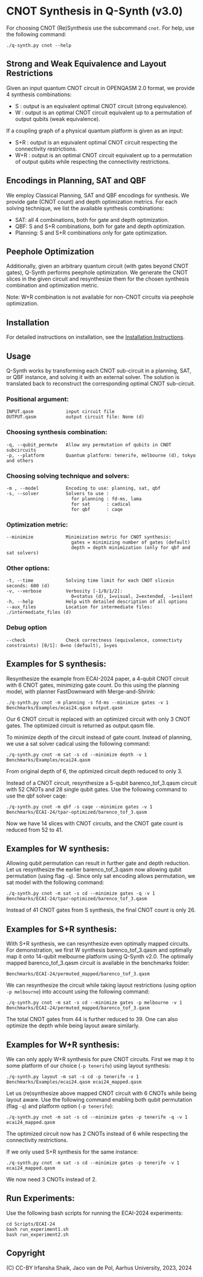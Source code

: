# CNOT Synthesis in Q-Synth (v3.0)

For choosing CNOT (Re)Synthesis use the subcommand `cnot`.
For help, use the following command:

    ./q-synth.py cnot --help

## Strong and Weak Equivalence and Layout Restrictions

Given an input quantum CNOT circuit in OPENQASM 2.0 format, we provide 4 synthesis combinations:
- S   : output is an equivalent optimal CNOT circuit (strong equivalence).
- W   : output is an optimal CNOT circuit equivalent up to a permutation of output qubits (weak equivalence).

If a coupling graph of a physical quantum platform is given as an input:
- S+R : output is an equivalent optimal CNOT circuit respecting the connectivity restrictions.
- W+R : output is an optimal CNOT circuit equivalent up to a permutation of output qubits while respecting the connectivity restrictions.

## Encodings in Planning, SAT and QBF

We employ Classical Planning, SAT and QBF encodings for synthesis.
We provide gate (CNOT count) and depth optimization metrics.
For each solving technique, we list the available synthesis combinations:
- SAT: all 4 combinations, both for gate and depth optimization.
- QBF: S and S+R combinations, both for gate and depth optimization.
- Planning: S and S+R combinations only for gate optimization.

## Peephole Optimization

Additionally, given an arbitrary quantum circuit (with gates beyond CNOT gates), Q-Synth performs peephole optimization.
We generate the CNOT slices in the given circuit and resynthesize them for the chosen synthesis combination and optimization metric.

Note: W+R combination is not available for non-CNOT circuits via peephole optimization.

## Installation

For detailed instructions on installation, see the [Installation Instructions](INSTALL.md).

## Usage

Q-Synth works by transforming each CNOT sub-circuit in a planning, SAT, or QBF instance, and solving it with an external solver.
The solution is translated back to reconstruct the corresponding optimal CNOT sub-circuit.

### Positional argument:

    INPUT.qasm            input circuit file
    OUTPUT.qasm           output circuit file: None (d)

### Choosing synthesis combination:

    -q, --qubit_permute   Allow any permutation of qubits in CNOT subcircuits
    -p, --platform        Quantum platform: tenerife, melbourne (d), tokyo and others

### Choosing solving technique and solvers:

    -m , --model          Encoding to use: planning, sat, qbf
    -s, --solver          Solvers to use :
                            for planning : fd-ms, lama
                            for sat      : cadical
                            for qbf      : caqe

### Optimization metric:

    --minimize            Minimization metric for CNOT synthesis:
                            gates = minimizing number of gates (default)
                            depth = depth minimization (only for qbf and sat solvers)

### Other options:
    -t, --time            Solving time limit for each CNOT slicein seconds: 600 (d)
    -v, --verbose         Verbosity [-1/0/1/2]: 
                            0=status (d), 1=visual, 2=extended, -1=silent
    -h, --help            Help with detailed description of all options
    --aux_files           Location for intermediate files: ./intermediate_files (d)


### Debug option

    --check               Check correctness (equivalence, connectivty constraints) [0/1]: 0=no (default), 1=yes

## Examples for S synthesis:

Resynthesize the example from ECAI-2024 paper, a 4-qubit CNOT circuit with 6 CNOT gates, minimizing gate count.
Do this using the planning model, with planner FastDownward with Merge-and-Shrink:

    ./q-synth.py cnot -m planning -s fd-ms --minimize gates -v 1 Benchmarks/Examples/ecai24.qasm output.qasm

Our 6 CNOT circuit is replaced with an optimized circuit with only 3 CNOT gates. The optimized circuit is returned as output.qasm file.

To minimize depth of the circuit instead of gate count.
Instead of planning, we use a sat solver cadical using the following command:

    ./q-synth.py cnot -m sat -s cd --minimize depth -v 1 Benchmarks/Examples/ecai24.qasm

From original depth of 6, the optimized circuit depth reduced to only 3.

Instead of a CNOT circuit, resynthesize a 5-qubit barenco_tof_3.qasm circuit with 52 CNOTs and 28 single qubit gates.
Use the following command to use the qbf solver caqe:

    ./q-synth.py cnot -m qbf -s caqe --minimize gates -v 1 Benchmarks/ECAI-24/tpar-optimized/barenco_tof_3.qasm

Now we have 14 slices with CNOT circuits, and the CNOT gate count is reduced from 52 to 41.

## Examples for W synthesis:

Allowing qubit permutation can result in further gate and depth reduction.
Let us resynthesize the earlier barenco_tof_3.qasm now allowing qubit permutation (using flag `-q`).
Since only sat encoding allows permutation, we sat model with the following command:

    ./q-synth.py cnot -m sat -s cd --minimize gates -q -v 1 Benchmarks/ECAI-24/tpar-optimized/barenco_tof_3.qasm

Instead of 41 CNOT gates from S synthesis, the final CNOT count is only 26.

## Examples for S+R synthesis:

With S+R synthesis, we can resynthesize even optimally mapped circuits.
For demonstration, we first W synthesis barenco_tof_3.qasm and optimally map it onto 14-qubit melbourne platform using Q-Synth v2.0.
The optimally mapped barenco_tof_3.qasm circuit is available in the benchmarks folder:

    Benchmarks/ECAI-24/permuted_mapped/barenco_tof_3.qasm

We can resynthesize the circuit while taking layout restrictions (using option `-p melbourne`) into account using the following command:

    ./q-synth.py cnot -m sat -s cd --minimize gates -p melbourne -v 1 Benchmarks/ECAI-24/permuted_mapped/barenco_tof_3.qasm

The total CNOT gates from 44 is further reduced to 39.
One can also optimize the depth while being layout aware similarly.

## Examples for W+R synthesis:

We can only apply W+R synthesis for pure CNOT circuits.
First we map it to some platform of our choice (`-p tenerife`) using layout synthesis:

    ./q-synth.py layout -m sat -s cd -p tenerife -v 1 Benchmarks/Examples/ecai24.qasm ecai24_mapped.qasm

Let us (re)synthesize above mapped CNOT circuit with 6 CNOTs while being layout aware.
Use the following command enabling both qubit permutation (flag `-q`) and platform option (`-p tenerife`):

    ./q-synth.py cnot -m sat -s cd --minimize gates -p tenerife -q -v 1 ecai24_mapped.qasm

The optimized circuit now has 2 CNOTs instead of 6 while respecting the connectivity restrictions.

If we only used S+R synthesis for the same instance:

    ./q-synth.py cnot -m sat -s cd --minimize gates -p tenerife -v 1 ecai24_mapped.qasm

We now need 3 CNOTs instead of 2.

## Run Experiments:

Use the following bash scripts for running the ECAI-2024 experiments:

    cd Scripts/ECAI-24
    bash run_experiment1.sh
    bash run_experiment2.sh


## Copyright

(C) CC-BY Irfansha Shaik, Jaco van de Pol, Aarhus University, 2023, 2024
